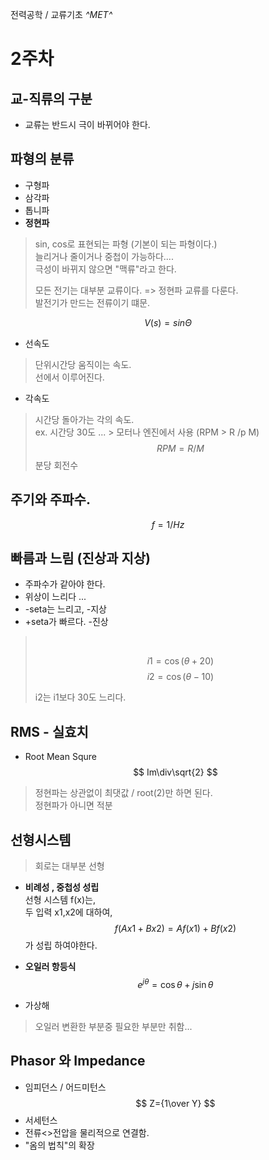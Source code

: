 전력공학 / 교류기초
*^*MET*^*
# 2주차 
## 교-직류의 구분
- 교류는 반드시 극이 바뀌어야 한다. 

## 파형의 분류
- 구형파
- 삼각파
- 톱니파
- **정현파** 
> sin, cos로 표현되는 파형 (기본이 되는 파형이다.)  
> 늘리거나 줄이거나 중첩이 가능하다....  
> 극성이 바뀌지 않으면 "맥류"라고 한다.     
>
> 모든 전기는 대부분 교류이다. => 정현파 교류를 다룬다.     
> 발전기가 만드는 전류이기 떄문.

$$ V(s) = sin \Theta $$

- 선속도
> 단위시간당 움직이는 속도.  
> 선에서 이루어진다.

- 각속도
> 시간당 돌아가는 각의 속도.    
> ex. 시간당 30도 ... > 모터나 엔진에서 사용 (RPM > R /p M)
> $$ RPM = R/M $$
> 분당 회전수
>

## 주기와 주파수.
$$ f = 1/{Hz} $$

## 빠름과 느림 (진상과 지상)
- 주파수가 같아야 한다. 
- 위상이 느리다 ... 
- -seta는 느리고, -지상 
- +seta가 빠르다. -진상
> <br/>
>   
> $$i1 = \cos(\theta+20)$$
> $$i2 = \cos(\theta-10)$$
>       
> i2는 i1보다 30도 느리다.
## RMS - 실효치
- Root Mean Squre
$$ Im\div\sqrt{2} $$
> 정현파는 상관없이 최댓값 / root(2)만 하면 된다.   
> 정현파가 아니면 적분 
>
## 선형시스템
> 회로는 대부분 선형    
> 
- **비례성 , 중첩성 성립**  
    선형 시스템 f(x)는,     
    두 입력 x1,x2에 대하여, 
    $$f(Ax1+Bx2) = Af(x1) + Bf(x2)$$ 
    가 성립 하여야한다.

- **오일러 항등식**
$$e^{j\theta} = \cos{\theta} + j\sin{\theta} $$

- 가상해
> 오일러 변환한 부분중 필요한 부분만 취함...

## Phasor 와 Impedance 

- 임피던스 / 어드미턴스
  $$ Z={1\over Y} $$
- 서세턴스
- 전류<>전압을 물리적으로 연결함. 
- "옴의 법칙"의 확장 
